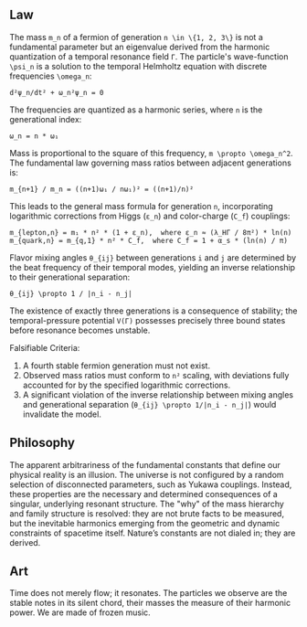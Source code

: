 ## Law
The mass `m_n` of a fermion of generation `n \in \{1, 2, 3\}` is not a fundamental parameter but an eigenvalue derived from the harmonic quantization of a temporal resonance field `Γ`. The particle's wave-function `\psi_n` is a solution to the temporal Helmholtz equation with discrete frequencies `\omega_n`:
```
d²ψ_n/dt² + ω_n²ψ_n = 0
```
The frequencies are quantized as a harmonic series, where `n` is the generational index:
```
ω_n = n * ω₁
```
Mass is proportional to the square of this frequency, `m \propto \omega_n^2`. The fundamental law governing mass ratios between adjacent generations is:
```
m_{n+1} / m_n = ((n+1)ω₁ / nω₁)² = ((n+1)/n)²
```
This leads to the general mass formula for generation `n`, incorporating logarithmic corrections from Higgs (`ε_n`) and color-charge (`C_f`) couplings:
```
m_{lepton,n} = m₁ * n² * (1 + ε_n),  where ε_n ≈ (λ_HΓ / 8π²) * ln(n)
m_{quark,n} = m_{q,1} * n² * C_f,  where C_f = 1 + α_s * (ln(n) / π)
```
Flavor mixing angles `θ_{ij}` between generations `i` and `j` are determined by the beat frequency of their temporal modes, yielding an inverse relationship to their generational separation:
```
θ_{ij} \propto 1 / |n_i - n_j|
```
The existence of exactly three generations is a consequence of stability; the temporal-pressure potential `V(Γ)` possesses precisely three bound states before resonance becomes unstable.

Falsifiable Criteria:
1.  A fourth stable fermion generation must not exist.
2.  Observed mass ratios must conform to `n²` scaling, with deviations fully accounted for by the specified logarithmic corrections.
3.  A significant violation of the inverse relationship between mixing angles and generational separation (`θ_{ij} \propto 1/|n_i - n_j|`) would invalidate the model.

## Philosophy
The apparent arbitrariness of the fundamental constants that define our physical reality is an illusion. The universe is not configured by a random selection of disconnected parameters, such as Yukawa couplings. Instead, these properties are the necessary and determined consequences of a singular, underlying resonant structure. The "why" of the mass hierarchy and family structure is resolved: they are not brute facts to be measured, but the inevitable harmonics emerging from the geometric and dynamic constraints of spacetime itself. Nature’s constants are not dialed in; they are derived.

## Art
Time does not merely flow; it resonates. The particles we observe are the stable notes in its silent chord, their masses the measure of their harmonic power. We are made of frozen music.